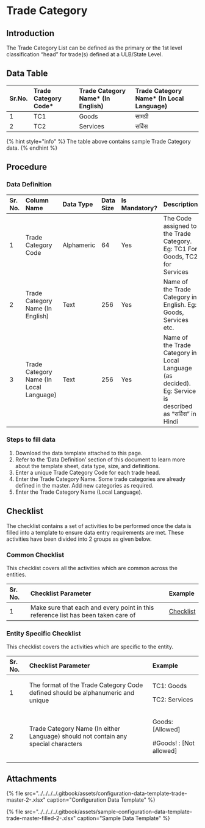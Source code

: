# Trade Category

## Introduction

The Trade Category List can be defined as the primary or the 1st level classification “head” for trade\(s\) defined at a ULB/State Level.

## Data Table

| Sr.No. | Trade Category Code\* | Trade Category Name\* \(In English\) | Trade Category Name\* \(In Local Language\) |
| :--- | :--- | :--- | :--- |
| 1 | TC1 | Goods | सामग्री |
| 2 | TC2 | Services | सर्विस |

{% hint style="info" %}
The table above contains sample Trade Category data.
{% endhint %}

## Procedure

### Data Definition

| Sr. No. | Column Name | Data Type | Data Size | Is Mandatory? | Description |
| :--- | :--- | :--- | :--- | :--- | :--- |
| 1 | Trade Category Code | Alphameric | 64 | Yes | The Code assigned to the Trade Category. Eg: TC1 For Goods, TC2 for Services |
| 2 | Trade Category Name \(In English\) | Text | 256 | Yes | Name of the Trade Category in English. Eg: Goods, Services etc. |
| 3 | Trade Category Name \(In Local Language\) | Text | 256 | Yes | Name of the Trade Category in Local Language \(as decided\). Eg: Service is described as “सर्विस” in Hindi |

### Steps to fill data

1. Download the data template attached to this page.
2. Refer to the ‘Data Definition’ section of this document to learn more about the template sheet, data type, size, and definitions.
3. Enter a unique Trade Category Code for each trade head.
4. Enter the Trade Category Name. Some trade categories are already defined in the master. Add new categories as required.
5. Enter the Trade Category Name \(Local Language\).

## Checklist

The checklist contains a set of activities to be performed once the data is filled into a template to ensure data entry requirements are met. These activities have been divided into 2 groups as given below.

### Common Checklist

This checklist covers all the activities which are common across the entities.

| Sr. No. | Checklist Parameter | Example |
| :--- | :--- | :--- |
| 1 | Make sure that each and every point in this reference list has been taken care of | [Checklist](../common-config/checklist.md) |

### Entity Specific Checklist

This checklist covers the activities which are specific to the entity.

<table>
  <thead>
    <tr>
      <th style="text-align:left">Sr. No.</th>
      <th style="text-align:left">Checklist Parameter</th>
      <th style="text-align:left">Example</th>
    </tr>
  </thead>
  <tbody>
    <tr>
      <td style="text-align:left">1</td>
      <td style="text-align:left">The format of the Trade Category Code defined should be alphanumeric and
        unique</td>
      <td style="text-align:left">
        <p>TC1: Goods</p>
        <p>TC2: Services</p>
      </td>
    </tr>
    <tr>
      <td style="text-align:left">2</td>
      <td style="text-align:left">Trade Category Name (In either Language) should not contain any special
        characters</td>
      <td style="text-align:left">
        <p>Goods: [Allowed]</p>
        <p>#Goods! : [Not allowed]</p>
      </td>
    </tr>
  </tbody>
</table>

## Attachments

{% file src="../../../../.gitbook/assets/configuration-data-template-trade-master-2-.xlsx" caption="Configuration Data Template" %}

{% file src="../../../../.gitbook/assets/sample-configuration-data-template-trade-master-filled-2-.xlsx" caption="Sample Data Template" %}

